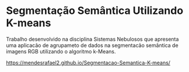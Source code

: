 # Segmentação Semântica Utilizando K-means

Trabalho desenvolvido na disciplina Sistemas Nebulosos que apresenta uma aplicacão de agrupameto de dados na segmentacão semântica de imagens RGB utilizando o algoritmo k-Means.

https://mendesrafael2.github.io/Segmentacao-Semantica-K-means/
